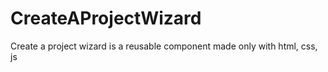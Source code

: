 # CreateAProjectWizard
Create a project wizard is a reusable component made only with html, css, js
